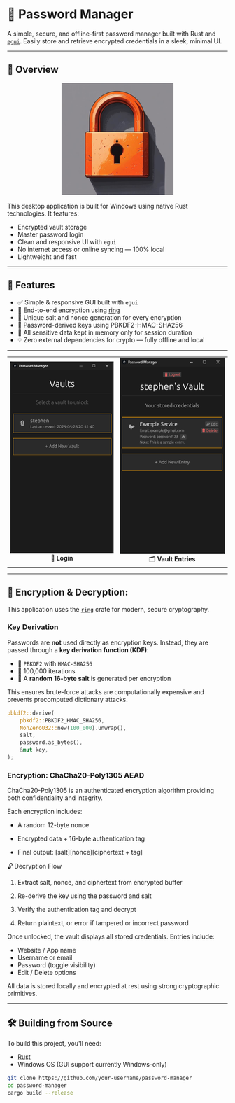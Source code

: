 # 🔐 Password Manager

A simple, secure, and offline-first password manager built with Rust and [`egui`](https://github.com/emilk/egui). Easily store and retrieve encrypted credentials in a sleek, minimal UI.

---

## 🧭 Overview

<div style="text-align: center;">
  <img src="assets/app.png" alt="App Icon" width="256" height="256" />
</div>

This desktop application is built for Windows using native Rust technologies. It features:

- Encrypted vault storage
- Master password login
- Clean and responsive UI with `egui`
- No internet access or online syncing — 100% local
- Lightweight and fast

---

## 🔧 Features

- ✅ Simple & responsive GUI built with `egui`
- 🔐 End-to-end encryption using [ring](https://github.com/briansmith/ring)
- 🧂 Unique salt and nonce generation for every encryption
- 🔑 Password-derived keys using PBKDF2-HMAC-SHA256
- 🧠 All sensitive data kept in memory only for session duration
- 💡 Zero external dependencies for crypto — fully offline and local

---

<table> 
    <tr> 
        <td align="center"> 
            <img src="assets/login.png" alt="Login screen" width="400"/> 
            <br/>🔑 <strong>Login</strong> </td> <td align="center"> 
            <img src="assets/entries.png" alt="Vault entries" width="400"/> 
            <br/>🗂️ <strong>Vault Entries</strong> 
        </td>
    </tr> 
</table>

---

## 🔐 Encryption & Decryption:

This application uses the [`ring`](https://docs.rs/ring/) crate for modern, secure cryptography.

### Key Derivation
Passwords are **not** used directly as encryption keys. Instead, they are passed through a **key derivation function (KDF)**:

- 🔁 `PBKDF2` with `HMAC-SHA256`
- 🔢 100,000 iterations
- 🧂 A **random 16-byte salt** is generated per encryption

This ensures brute-force attacks are computationally expensive and prevents precomputed dictionary attacks.

```rust
pbkdf2::derive(
    pbkdf2::PBKDF2_HMAC_SHA256,
    NonZeroU32::new(100_000).unwrap(),
    salt,
    password.as_bytes(),
    &mut key,
);
```

### Encryption: ChaCha20-Poly1305 AEAD
ChaCha20-Poly1305 is an authenticated encryption algorithm providing both confidentiality and integrity.

Each encryption includes:

- A random 12-byte nonce

- Encrypted data + 16-byte authentication tag

- Final output: [salt][nonce][ciphertext + tag]

🔓 Decryption Flow
1. Extract salt, nonce, and ciphertext from encrypted buffer

2. Re-derive the key using the password and salt

3. Verify the authentication tag and decrypt

4. Return plaintext, or error if tampered or incorrect password

Once unlocked, the vault displays all stored credentials. Entries include:

- Website / App name
- Username or email
- Password (toggle visibility)
- Edit / Delete options

All data is stored locally and encrypted at rest using strong cryptographic primitives.

---

## 🛠️ Building from Source

To build this project, you'll need:

- [Rust](https://www.rust-lang.org/tools/install)
- Windows OS (GUI support currently Windows-only)

```bash
git clone https://github.com/your-username/password-manager
cd password-manager
cargo build --release
